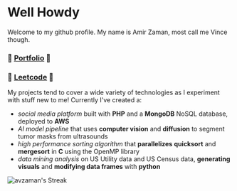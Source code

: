 # Well Howdy
Welcome to my github profile. My name is Amir Zaman, most call me Vince though.

### 🎨 [Portfolio](https://avzaman.dev/) 🎨
### 🧩 [Leetcode](https://leetcode.com/avzaman/) 🧩

My projects tend to cover a wide variety of technologies as I experiment with stuff new to me! Currently I've created a:
- *social media platform* built with **PHP** and a **MongoDB** NoSQL database, deployed to **AWS**
- *AI model pipeline* that uses **computer vision** and **diffusion** to segment tumor masks from ultrasounds
- *high performance sorting algorithm* that **parallelizes** **quicksort** and **mergesort** in **C** using the OpenMP library
- *data mining analysis* on US Utility data and US Census data, **generating visuals** and **modifying data frames** with **python**

![avzaman's Streak](https://github-readme-streak-stats.herokuapp.com/?user=avzaman&theme=tokyonight&hide_border=true)
<!-- Made with [OSS Insight](https://ossinsight.io/) -->
<!--
**avzaman/avzaman** is a ✨ _special_ ✨ repository because its `README.md` (this file) appears on your GitHub profile.
